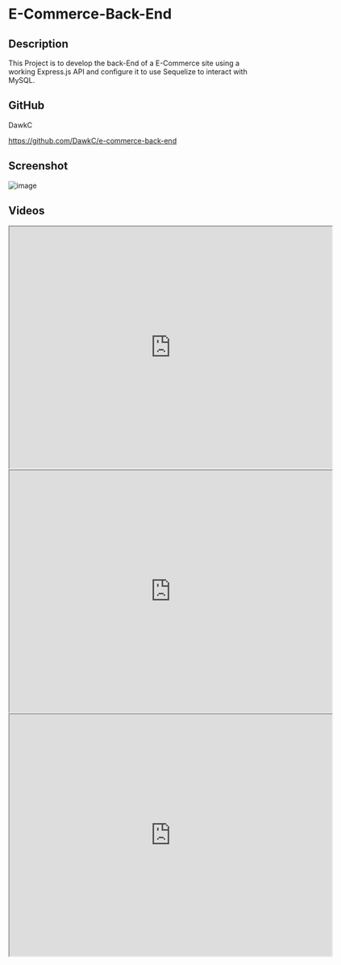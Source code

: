 # E-Commerce-Back-End

## Description

This Project is to develop the back-End of a E-Commerce site using a working Express.js API and configure it to use Sequelize to interact with MySQL.

## GitHub

DawkC

https://github.com/DawkC/e-commerce-back-end


## Screenshot 

![image](https://user-images.githubusercontent.com/83977228/134066210-9fb1e8e4-4250-401e-999d-53cd451ab03f.png)

## Videos

<iframe src="https://drive.google.com/file/d/1lyYwUyhPGDS3PIKxyoafBc6kB8kq3gIE/preview" width="640" height="480"></iframe>


<iframe src="https://drive.google.com/file/d/11yb_n353zs4cBUFy75-IcQjd40pUnyOH/preview" width="640" height="480"></iframe>


<iframe src="https://drive.google.com/file/d/1tHH8cDzwcQgdQJMl4dElSpLkxKRoUUuX/preview" width="640" height="480"></iframe>
